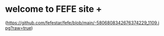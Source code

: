 # welcome to FEFE site +
(https://github.com/fefestar/fefe/blob/main/-5806808342676374229_1109.jpg?raw=true)
